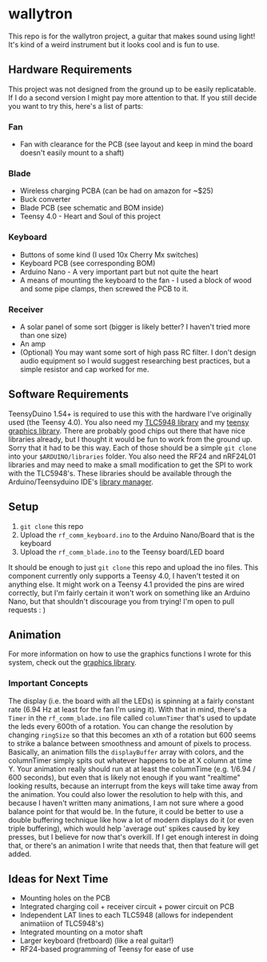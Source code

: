 # wallytron
This repo is for the wallytron project, a guitar that makes sound using light! It's kind of a weird instrument but it looks cool and is fun to use.

## Hardware Requirements
This project was not designed from the ground up to be easily replicatable. If I do a second version I might pay more attention to that. If you still decide you want to try this, here's a list of parts:
### Fan
* Fan with clearance for the PCB (see layout and keep in mind the board doesn't easily mount to a shaft)

### Blade
* Wireless charging PCBA (can be had on amazon for ~$25)
* Buck converter 
* Blade PCB (see schematic and BOM inside)
* Teensy 4.0 - Heart and Soul of this project

### Keyboard
* Buttons of some kind (I used 10x Cherry Mx switches)
* Keyboard PCB (see corresponding BOM)
* Arduino Nano - A very important part but not quite the heart
* A means of mounting the keyboard to the fan - I used a block of wood and some pipe clamps, then screwed the PCB to it.

### Receiver
* A solar panel of some sort (bigger is likely better? I haven't tried more than one size)
* An amp
* (Optional) You may want some sort of high pass RC filter. I don't design audio equipment so I would suggest researching best practices, but a simple resistor and cap worked for me.

## Software Requirements
TeensyDuino 1.54+ is required to use this with the hardware I've originally used (the Teensy 4.0). You also need my [TLC5948 library](https://github.com/WilliamASumner/Tlc5948) and my [teensy graphics library](https://github.com/WilliamASumner/teensy-graphics). There are probably good chips out there that have nice libraries already, but I thought it would be fun to work from the ground up. Sorry that it had to be this way. Each of those should be a simple `git clone` into your `$ARDUINO/libraries` folder. You also need the RF24 and nRF24L01 libraries and may need to make a small modification to get the SPI to work with the TLC5948's. These libraries should be available through the Arduino/Teensyduino IDE's [library manager](https://www.arduino.cc/en/Guide/Libraries?setlang=en).

## Setup
1) `git clone` this repo
2) Upload the `rf_comm_keyboard.ino` to the Arduino Nano/Board that is the keyboard
3) Upload the `rf_comm_blade.ino` to the Teensy board/LED board

It should be enough to just `git clone` this repo and upload the ino files. This component currently only supports a Teensy 4.0, I haven't tested it on anything else. It might work on a Teensy 4.1 provided the pins are wired correctly, but I'm fairly certain it won't work on something like an Arduino Nano, but that shouldn't discourage you from trying! I'm open to pull requests : )

## Animation
For more information on how to use the graphics functions I wrote for this system, check out the [graphics library](https://github.com/WilliamASumner/teensy-graphs).

### Important Concepts
The display (i.e. the board with all the LEDs) is spinning at a fairly constant rate (6.94 Hz at least for the fan I'm using it). With that in mind, there's a `Timer` in the `rf_comm_blade.ino` file called `columnTimer` that's used to update the leds every 600th of a rotation. You can change the resolution by changing `ringSize` so that this becomes an xth of a rotation but 600 seems to strike a balance between smoothness and amount of pixels to process. Basically, an animation fills the `displayBuffer` array with colors, and the columnTimer simply spits out whatever happens to be at X column at time Y. Your animation really should run at at least the columnTime (e.g. 1/6.94 / 600 seconds), but even that is likely not enough if you want "realtime" looking results, because an interrupt from the keys will take time away from the animation. You could also lower the resolution to help with this, and because I haven't written many animations, I am not sure where a good balance point for that would be. In the future, it could be better to use a double buffering technique like how a lot of modern displays do it (or even triple buffering), which would help 'average out' spikes caused by key presses, but I believe for now that's overkill. If I get enough interest in doing that, or there's an animation I write that needs that, then that feature will get added.

## Ideas for Next Time
* Mounting holes on the PCB
* Integrated charging coil + receiver circuit + power circuit on PCB
* Independent LAT lines to each TLC5948 (allows for independent animatiion of TLC5948's)
* Integrated mounting on a motor shaft
* Larger keyboard (fretboard) (like a real guitar!)
* RF24-based programming of Teensy for ease of use
